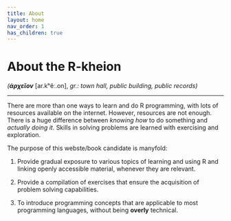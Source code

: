 ```yaml
---
title: About
layout: home
nav_order: 1
has_children: true
---
```


# About the R-kheion 

*(**ἀρχεῖον*** [ar.kʰêː.on], *gr.: town hall, public building, public records)*

* * *

There are more than one ways to learn and do R programming, with lots of resources available on the internet. However, resources are not enough. There is a huge difference between *knowing how* to do something and *actually doing it*. Skills in solving problems are learned with exercising and exploration.

The purpose of this webste/book candidate is manyfold:

1. Provide gradual exposure to various topics of learning and using R and linking openly accessible material, whenever they are relevant.

2. Provide a compilation of exercises that ensure the acquisition of problem solving capabilities.

3. To introduce programming concepts that are applicable to most programming languages, without being **overly** technical.
